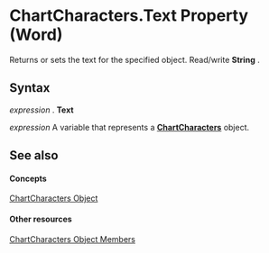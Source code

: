 
# ChartCharacters.Text Property (Word)

Returns or sets the text for the specified object. Read/write  **String** .


## Syntax

 _expression_ . **Text**

 _expression_ A variable that represents a **[ChartCharacters](cffe50a7-3fdc-75ad-2e32-081ba2310c1d.md)** object.


## See also


#### Concepts


[ChartCharacters Object](cffe50a7-3fdc-75ad-2e32-081ba2310c1d.md)
#### Other resources


[ChartCharacters Object Members](eb07f51c-64e4-274f-81f4-cc5a7b9694e6.md)
